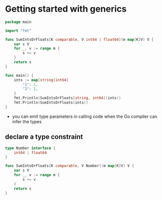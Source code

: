 # Getting started with generics

```go
package main

import "fmt"

func SumIntsOrFloats[K comparable, V int64 | float64](m map[K]V) V {
	var s V
	for _, v := range m {
		s += v
	}
	return s
}

func main() {
	ints := map[string]int64{
		"1": 1,
		"2": 2,
	}
	fmt.Println(SumIntsOrFloats[string, int64](ints))
    fmt.Println(SumIntsOrFloats(ints))
}
```

- you can emit type parameters in calling code when the Go compiler can infer the types

## declare a type constraint

```go
type Number interface {
    int64 | float64
}
```

```go
func SumIntsOrFloats[K comparable, V Number](m map[K]V) V {
	var s V
	for _, v := range m {
		s += v
	}
	return s
}
```

